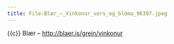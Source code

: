 ```yaml
---
title: File:Blær_–_Vinkonur_vors_og_blóma_96397.jpeg
---
```


{{c}} Blær – http://blaer.is/grein/vinkonur